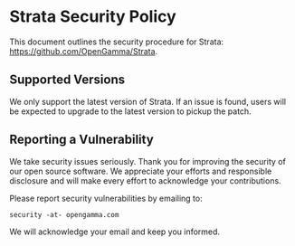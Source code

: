 # Strata Security Policy

This document outlines the security procedure for Strata: https://github.com/OpenGamma/Strata.

## Supported Versions

We only support the latest version of Strata.
If an issue is found, users will be expected to upgrade to the latest version to pickup the patch.

## Reporting a Vulnerability

We take security issues seriously.
Thank you for improving the security of our open source software.
We appreciate your efforts and responsible disclosure and will
make every effort to acknowledge your contributions.

Please report security vulnerabilities by emailing to:
    
    security -at- opengamma.com

We will acknowledge your email and keep you informed.
